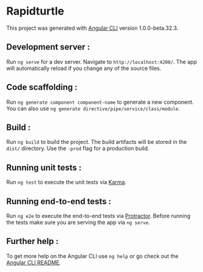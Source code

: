 # Rapidturtle

This project was generated with [Angular CLI](https://github.com/angular/angular-cli) version 1.0.0-beta.32.3.

## Development server :
Run `ng serve` for a dev server. Navigate to `http://localhost:4200/`. The app will automatically reload if you change any of the source files.

## Code scaffolding :

Run `ng generate component component-name` to generate a new component. You can also use `ng generate directive/pipe/service/class/module`.

## Build :

Run `ng build` to build the project. The build artifacts will be stored in the `dist/` directory. Use the `-prod` flag for a production build.

## Running unit tests :

Run `ng test` to execute the unit tests via [Karma](https://karma-runner.github.io).

## Running end-to-end tests :

Run `ng e2e` to execute the end-to-end tests via [Protractor](http://www.protractortest.org/).
Before running the tests make sure you are serving the app via `ng serve`.

## Further help :

To get more help on the Angular CLI use `ng help` or go check out the [Angular CLI README](https://github.com/angular/angular-cli/blob/master/README.md).
